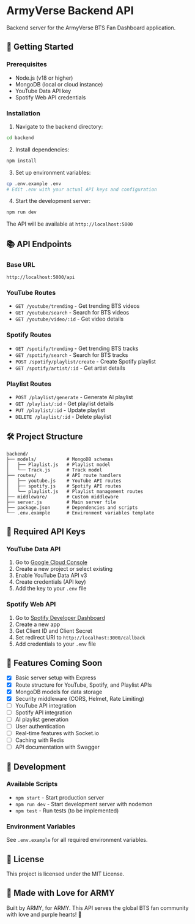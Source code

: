 # ArmyVerse Backend API

Backend server for the ArmyVerse BTS Fan Dashboard application.

## 🚀 Getting Started

### Prerequisites
- Node.js (v18 or higher)
- MongoDB (local or cloud instance)
- YouTube Data API key
- Spotify Web API credentials

### Installation

1. Navigate to the backend directory:
```bash
cd backend
```

2. Install dependencies:
```bash
npm install
```

3. Set up environment variables:
```bash
cp .env.example .env
# Edit .env with your actual API keys and configuration
```

4. Start the development server:
```bash
npm run dev
```

The API will be available at `http://localhost:5000`

## 📚 API Endpoints

### Base URL
```
http://localhost:5000/api
```

### YouTube Routes
- `GET /youtube/trending` - Get trending BTS videos
- `GET /youtube/search` - Search for BTS videos
- `GET /youtube/video/:id` - Get video details

### Spotify Routes
- `GET /spotify/trending` - Get trending BTS tracks
- `GET /spotify/search` - Search for BTS tracks
- `POST /spotify/playlist/create` - Create Spotify playlist
- `GET /spotify/artist/:id` - Get artist details

### Playlist Routes
- `POST /playlist/generate` - Generate AI playlist
- `GET /playlist/:id` - Get playlist details
- `PUT /playlist/:id` - Update playlist
- `DELETE /playlist/:id` - Delete playlist

## 🛠️ Project Structure

```
backend/
├── models/           # MongoDB schemas
│   ├── Playlist.js   # Playlist model
│   └── Track.js      # Track model
├── routes/           # API route handlers
│   ├── youtube.js    # YouTube API routes
│   ├── spotify.js    # Spotify API routes
│   └── playlist.js   # Playlist management routes
├── middleware/       # Custom middleware
├── server.js         # Main server file
├── package.json      # Dependencies and scripts
└── .env.example      # Environment variables template
```

## 🔑 Required API Keys

### YouTube Data API
1. Go to [Google Cloud Console](https://console.cloud.google.com/)
2. Create a new project or select existing
3. Enable YouTube Data API v3
4. Create credentials (API key)
5. Add the key to your `.env` file

### Spotify Web API
1. Go to [Spotify Developer Dashboard](https://developer.spotify.com/dashboard/)
2. Create a new app
3. Get Client ID and Client Secret
4. Set redirect URI to `http://localhost:3000/callback`
5. Add credentials to your `.env` file

## 💜 Features Coming Soon

- [x] Basic server setup with Express
- [x] Route structure for YouTube, Spotify, and Playlist APIs
- [x] MongoDB models for data storage
- [x] Security middleware (CORS, Helmet, Rate Limiting)
- [ ] YouTube API integration
- [ ] Spotify API integration
- [ ] AI playlist generation
- [ ] User authentication
- [ ] Real-time features with Socket.io
- [ ] Caching with Redis
- [ ] API documentation with Swagger

## 🧪 Development

### Available Scripts
- `npm start` - Start production server
- `npm run dev` - Start development server with nodemon
- `npm test` - Run tests (to be implemented)

### Environment Variables
See `.env.example` for all required environment variables.

## 📝 License

This project is licensed under the MIT License.

## 💜 Made with Love for ARMY

Built by ARMY, for ARMY. This API serves the global BTS fan community with love and purple hearts! 💜